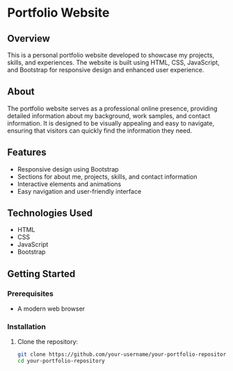 # Portfolio Website

## Overview
This is a personal portfolio website developed to showcase my projects, skills, and experiences. The website is built using HTML, CSS, JavaScript, and Bootstrap for responsive design and enhanced user experience.

## About
The portfolio website serves as a professional online presence, providing detailed information about my background, work samples, and contact information. It is designed to be visually appealing and easy to navigate, ensuring that visitors can quickly find the information they need.

## Features
- Responsive design using Bootstrap
- Sections for about me, projects, skills, and contact information
- Interactive elements and animations
- Easy navigation and user-friendly interface

## Technologies Used
- HTML
- CSS
- JavaScript
- Bootstrap

## Getting Started

### Prerequisites
- A modern web browser

### Installation
1. Clone the repository:
   ```sh
   git clone https://github.com/your-username/your-portfolio-repository.git
   cd your-portfolio-repository
